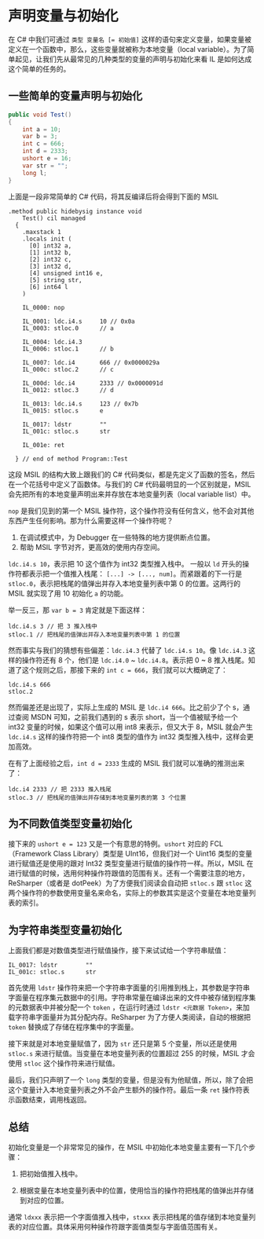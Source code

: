 # 声明变量与初始化

在 C# 中我们可通过 `类型 变量名 [= 初始值]` 这样的语句来定义变量，如果变量被定义在一个函数中，那么，这些变量就被称为本地变量（local variable）。为了简单起见，让我们先从最常见的几种类型的变量的声明与初始化来看 IL 是如何达成这个简单的任务的。

## 一些简单的变量声明与初始化

```cs
public void Test()
{
    int a = 10;
    var b = 3;
    int c = 666;
    int d = 2333;
    ushort e = 16;
    var str = "";
    long l;
}
```

上面是一段非常简单的 C# 代码，将其反编译后将会得到下面的 MSIL

```cil
.method public hidebysig instance void
    Test() cil managed
  {
    .maxstack 1
    .locals init (
      [0] int32 a,
      [1] int32 b,
      [2] int32 c,
      [3] int32 d,
      [4] unsigned int16 e,
      [5] string str,
      [6] int64 l
    )

    IL_0000: nop

    IL_0001: ldc.i4.s     10 // 0x0a
    IL_0003: stloc.0      // a

    IL_0004: ldc.i4.3
    IL_0006: stloc.1      // b

    IL_0007: ldc.i4       666 // 0x0000029a
    IL_000c: stloc.2      // c

    IL_000d: ldc.i4       2333 // 0x0000091d
    IL_0012: stloc.3      // d

    IL_0013: ldc.i4.s     123 // 0x7b
    IL_0015: stloc.s      e

    IL_0017: ldstr        ""
    IL_001c: stloc.s      str

    IL_001e: ret

  } // end of method Program::Test
```

这段 MSIL 的结构大致上跟我们的 C# 代码类似，都是先定义了函数的签名，然后在一个花括号中定义了函数体。与我们的 C# 代码最明显的一个区别就是，MSIL 会先把所有的本地变量声明出来并存放在本地变量列表（local variable list）中。

`nop` 是我们见到的第一个 MSIL 操作符，这个操作符没有任何含义，他不会对其他东西产生任何影响。那为什么需要这样一个操作符呢？

1. 在调试模式中，为 Debugger 在一些特殊的地方提供断点位置。
2. 帮助 MSIL 字节对齐，更高效的使用内存空间。

`ldc.i4.s 10`，表示把 10 这个值作为 int32 类型推入栈中。 一般以 `ld` 开头的操作符都表示把一个值推入栈尾： `[...] -> [..., num]`。而紧跟着的下一行是 `stloc.0`，表示把栈尾的值弹出并存入本地变量列表中第 0 的位置。这两行的 MSIL 就实现了用 10 初始化 `a` 的功能。

举一反三，那 `var b = 3` 肯定就是下面这样：

```msil
ldc.i4.s 3 // 把 3 推入栈中
stloc.1 // 把栈尾的值弹出并存入本地变量列表中第 1 的位置
```

然而事实与我们的猜想有些偏差：`ldc.i4.3` 代替了 `ldc.i4.s 10`。像 `ldc.i4.3` 这样的操作符还有 8 个，他们是 `ldc.i4.0` ~ `ldc.i4.8`。表示把 0 ~ 8 推入栈尾。知道了这个规则之后，那接下来的 `int c = 666`，我们就可以大概确定了：

```msil
ldc.i4.s 666
stloc.2
```

然而偏差还是出现了，实际上生成的 MSIL 是 `ldc.i4 666`。比之前少了个 s，通过查阅 MSDN 可知，之前我们遇到的 s 表示 short，当一个值被赋予给一个 int32 变量的时候，如果这个值可以用 int8 来表示，但又大于 8，MSIL 就会产生 `ldc.i4.s` 这样的操作符把一个 int8 类型的值作为 int32 类型推入栈中，这样会更加高效。

在有了上面经验之后，`int d = 2333` 生成的 MSIL 我们就可以准确的推测出来了：

```msil
ldc.i4 2333 // 把 2333 推入栈尾
stloc.3 // 把栈尾的值弹出并存储到本地变量列表的第 3 个位置
```

## 为不同数值类型变量初始化

接下来的 `ushort e = 123` 又是一个有意思的特例。`ushort` 对应的 FCL （Framework Class Library）类型是 UInt16，但我们对一个 Uint16 类型的变量进行赋值还是使用的跟对 Int32 类型变量进行赋值的操作符一样。所以，MSIL 在进行赋值的时候，选用何种操作符跟值的范围有关。还有一个需要注意的地方，ReSharper（或者是 dotPeek）为了方便我们阅读会自动把 `stloc.s` 跟 `stloc` 这两个操作符的参数使用变量名来命名，实际上的参数其实是这个变量在本地变量列表的索引。

## 为字符串类型变量初始化

上面我们都是对数值类型进行赋值操作，接下来试试给一个字符串赋值：

```msil
IL_0017: ldstr        ""
IL_001c: stloc.s      str
```

首先使用 `ldstr` 操作符来把一个字符串字面量的引用推到栈上，其参数是字符串字面量在程序集元数据中的引用。字符串常量在编译出来的文件中被存储到程序集的元数据表中并被分配一个 `token` ，在运行时通过 `ldstr <元数据 Token>`，来加载字符串字面量并为其分配内存。ReSharper 为了方便人类阅读，自动的根据把 `token` 替换成了存储在程序集中的字面量。

接下来就是对本地变量赋值了，因为 `str` 还只是第 5 个变量，所以还是使用 `stloc.s` 来进行赋值。当变量在本地变量列表的位置超过 255 的时候，MSIL 才会使用 `stloc` 这个操作符来进行赋值。

最后，我们只声明了一个 `long` 类型的变量，但是没有为他赋值，所以，除了会把这个变量计入本地变量列表之外不会产生额外的操作符。最后一条 `ret` 操作符表示函数结束，调用栈返回。

## 总结

初始化变量是一个非常常见的操作，在 MSIL 中初始化本地变量主要有一下几个步骤：

1. 把初始值推入栈中。

2. 根据变量在本地变量列表中的位置，使用恰当的操作符把栈尾的值弹出并存储到对应的位置。

通常 `ldxxx` 表示把一个字面值推入栈中，`stxxx` 表示把栈尾的值存储到本地变量列表的对应位置。具体采用何种操作符跟字面值类型与字面值范围有关。